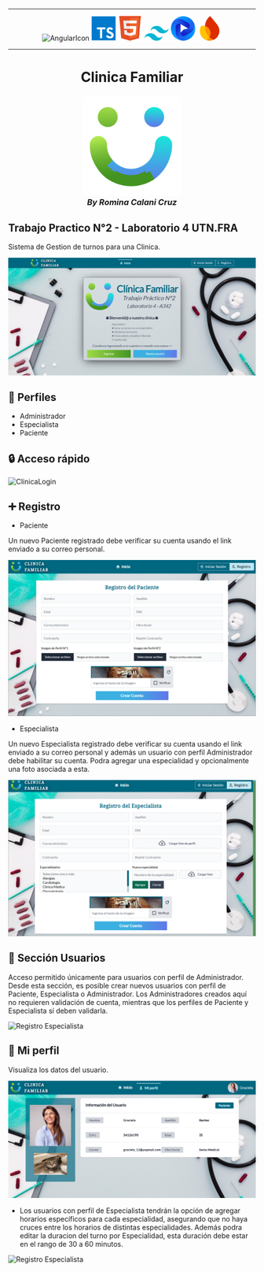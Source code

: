 <hr>
<p align="center" justify-content="center">
<img width=50 alt="AngularIcon" src="public/readmeImgs/angular_icon_gradient.gif"/>
<img width=50 alt="TSicon" src="public/readmeImgs/tsicon.png"/>
<img width=50 alt="HtmlIcon" src="public/readmeImgs/html-icon.png"/>
<img width=50 alt="tailwindcss" src="public/readmeImgs/tailwindcss.png"/>
<img width=50 alt="Flowbite" src="public/readmeImgs/flowbite-logo.png"/>
<img width=50 alt="FireIcon" src="public/readmeImgs/fire.png"/>
</p>
<hr>

<h1 align="center">Clinica Familiar</h1>
<h3 align="center">
  <a href="https://clinica-calani-utn.web.app/inicio"><img src="public/logo.png" alt="ClinicaLogo" width="200"></a>
  <br>
  <em>By Romina Calani Cruz</em>
  <br>
</h3>

## Trabajo Practico N°2 - Laboratorio 4 UTN.FRA

Sistema de Gestion de turnos para una Clinica.

<img src="public/readmeImgs/home.png" alt="ClinicaHome">

## 👥 Perfiles

- Administrador
- Especialista
- Paciente

## 🔒 Acceso rápido

<img src="public/readmeImgs/login.gif" alt="ClinicaLogin">

## ➕ Registro 

- Paciente

Un nuevo Paciente registrado debe verificar su cuenta usando el link enviado a su correo personal.

<img src="public/readmeImgs/registro-paciente.png" alt="Registro Paciente">

- Especialista

Un nuevo Especialista registrado debe verificar su cuenta usando el link enviado a su correo personal y además un usuario con perfil Administrador debe habilitar su cuenta.
Podra agregar una especialidad y opcionalmente una foto asociada a esta.

<img src="public/readmeImgs/registro-esp.png" alt="Registro Especialista">


## 👤 Sección Usuarios

Acceso permitido únicamente para usuarios con perfil de Administrador. Desde esta sección, es posible crear nuevos usuarios con perfil de Paciente, Especialista o Administrador. Los Administradores creados aquí no requieren validación de cuenta, mientras que los perfiles de Paciente y Especialista sí deben validarla.

<img src="public/readmeImgs/usuarios-admin.gif" alt="Registro Especialista">

## 🪪 Mi perfil

Visualiza los datos del usuario. 

<img src="public/readmeImgs/perfil-paciente.png" alt="Mi perfil Paciente">

- Los usuarios con perfil de Especialista tendrán la opción de agregar horarios específicos para cada especialidad, asegurando que no haya cruces entre los horarios de distintas especialidades. Además podra editar la duracion del turno por Especialidad, esta duración debe estar en el rango de 30 a 60 minutos.

<img src="public/readmeImgs/mis-horarios.gif" alt="Registro Especialista">
